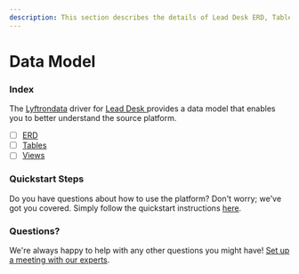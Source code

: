 ```yaml
---
description: This section describes the details of Lead Desk ERD, Tables, and Views.
---
```


# Data Model

### Index

The  [Lyftrondata](https://www.lyftrondata.com/) driver for [Lead Desk](https://www.lyftrondata.com/integration/lead-desk/)[ ](https://www.lyftrondata.com/integration/lead-desk/)provides a data model that enables you to better understand the source platform.

* [ ] [ERD](../../../sales-analytics/lead-desk/data-model/erd.md)
* [ ] [Tables](../../../sales-analytics/lead-desk/data-model/tables.md)
* [ ] [Views](../../../sales-analytics/lead-desk/data-model/views.md)

### Quickstart Steps

Do you have questions about how to use the platform? Don't worry; we've got you covered. Simply follow the quickstart instructions [here](../../../../quickstart-steps.md).

### Questions? <a href="#questions" id="questions"></a>

We're always happy to help with any other questions you might have! [Set up a meeting with our experts](https://www.lyftrondata.com/book-a-meeting/).

